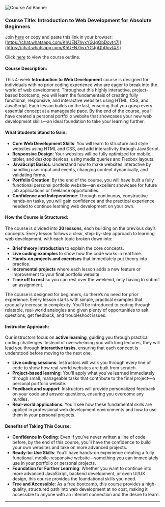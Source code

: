![Course Ad Banner](https://github.com/user-attachments/assets/11155906-e57a-4ca7-9146-c9c52e913afe)

### **Course Title: Introduction to Web Development for Absolute Beginners**
Join [here](https://chat.whatsapp.com/KhUEN7hvxYGJgQbDovt47l) or copy and paste this link in your browser:
[https://chat.whatsapp.com/KhUEN7hvxYGJgQbDovt47l](https://chat.whatsapp.com/KhUEN7hvxYGJgQbDovt47l)

Click [here](https://docsify-this.net/?basePath=https://raw.githubusercontent.com/Konstant-EduTech/introduction-to-web-dev/refs/heads/main&homepage=OUTLINE.md&sidebar=true&browser-tab-title=Introduction%20to%20Web%20Development%20-%20By%20Konstant&font-size=1&loadFavicon=favicon.png&name=Introduction%20to%20Web%20Development%20-%20By%20Konstant&searchbox=true&page-title=Introduction%20to%20Web%20Development%20-%20By%20Konstant&pagination=true&mergeNavbar=true&zoom-images=true&dark-mode=true#/) to view the course outline.

#### **Course Description**:
This 4-week **Introduction to Web Development** course is designed for individuals with no prior coding experience who are eager to break into the world of web development. Throughout this highly interactive, project-based bootcamp, you will learn the fundamentals of creating fully functional, responsive, and interactive websites using HTML, CSS, and JavaScript. Each lesson builds on the last, ensuring that you grasp every essential concept at a manageable pace. By the end of the course, you’ll have created a personal portfolio website that showcases your new web development skills—an ideal foundation to take your learning further.

#### **What Students Stand to Gain**:
- **Core Web Development Skills**: You will learn to structure and style websites using HTML and CSS, and add interactivity through JavaScript.
- **Responsive Design**: Your websites will be fully optimized for mobile, tablet, and desktop devices, using media queries and Flexbox layouts.
- **JavaScript Basics**: Understand how to make websites interactive by handling user input and events, changing content dynamically, and validating forms.
- **Portfolio Creation**: By the end of the course, you will have built a fully functional personal portfolio website—an excellent showcase for future job applications or freelance opportunities.
- **Confidence and Independence**: Through continuous, constructive hands-on tasks, you will gain confidence and the practical experience needed to continue learning web development on your own.

#### **How the Course is Structured**:
The course is divided into **20 lessons**, each building on the previous day’s concepts. Every lesson follows a clear, step-by-step approach to learning web development, with each topic broken down into:
- **Brief theory introduction** to explain the core concepts.
- **Live coding examples** to show how the code works in real time.
- **Hands-on projects and exercises** that immediately put theory into practice.
- **Incremental projects** where each lesson adds a new feature or improvement to your final portfolio website.
- **Time off to rest** so you can rest over the weekend, only having to submit an assignment.

The course is designed for beginners, so there’s no need for prior experience. Every lesson starts with simple, practical examples that gradually increase in complexity. You’ll be introduced to coding through relatable, real-world analogies and given plenty of opportunities to ask questions, get feedback, and troubleshoot issues.

#### **Instructor Approach**:
Our instructors focus on **active learning**, guiding you through practical coding challenges. Instead of overwhelming you with long lectures, they will lead you through **interactive tasks**, ensuring that each concept is understood before moving to the next one. 
- **Live coding sessions**: Instructors will walk you through every line of code to show how real-world websites are built from scratch.
- **Project-based learning**: You'll apply what you've learned immediately through small, manageable tasks that contribute to the final project—a personal portfolio website.
- **Feedback and support**: Instructors will provide personalized feedback on your code and answer questions, ensuring you overcome any hurdles.
- **Real-world applications**: You’ll see how these fundamental skills are applied in professional web development environments and how to use them in your personal projects.

#### **Benefits of Taking This Course**:
- **Confidence in Coding**: Even if you’ve never written a line of code before, by the end of this course, you’ll have the confidence to build your own websites and take on more advanced projects.
- **Ready-to-Use Skills**: You’ll have hands-on experience creating a fully functional, mobile-responsive website—something you can immediately use in your portfolio or personal projects.
- **Foundation for Further Learning**: Whether you want to continue into more advanced JavaScript, backend development, or even UI/UX design, this course provides the foundational skills you need.
- **Free and Accessible**: As a free bootcamp, this course provides a high-quality, structured path into web development at no cost, making it accessible to anyone with an internet connection and the desire to learn.

---
